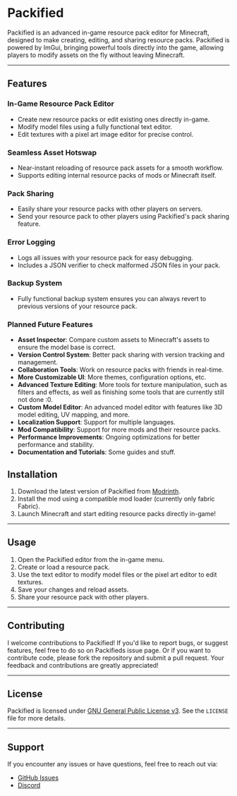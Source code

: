 # Packified

Packified is an advanced in-game resource pack editor for Minecraft, designed to make creating, editing, and sharing resource packs. Packified is powered by ImGui, bringing powerful tools directly into the game, allowing players to modify assets on the fly without leaving Minecraft.

---

## Features

### **In-Game Resource Pack Editor**
- Create new resource packs or edit existing ones directly in-game.
- Modify model files using a fully functional text editor.
- Edit textures with a pixel art image editor for precise control.

### **Seamless Asset Hotswap**
- Near-instant reloading of resource pack assets for a smooth workflow.
- Supports editing internal resource packs of mods or Minecraft itself.

### **Pack Sharing**
- Easily share your resource packs with other players on servers.
- Send your resource pack to other players using Packified's pack sharing feature.

### **Error Logging**
- Logs all issues with your resource pack for easy debugging.
- Includes a JSON verifier to check malformed JSON files in your pack.

### **Backup System**
- Fully functional backup system ensures you can always revert to previous versions of your resource pack.

### **Planned Future Features**
- **Asset Inspector**: Compare custom assets to Minecraft's assets to ensure the model base is correct.
- **Version Control System**: Better pack sharing with version tracking and management.
- **Collaboration Tools**: Work on resource packs with friends in real-time.
- **More Customizable UI**: More themes, configuration options, etc.
- **Advanced Texture Editing**: More tools for texture manipulation, such as filters and effects, as well as finishing some tools that are currently still not done :0.
- **Custom Model Editor**: An advanced model editor with features like 3D model editing, UV mapping, and more.
- **Localization Support**: Support for multiple languages.
- **Mod Compatibility**: Support for more mods and their resource packs.
- **Performance Improvements**: Ongoing optimizations for better performance and stability.
- **Documentation and Tutorials**: Some guides and stuff.

## Installation

1. Download the latest version of Packified from [Modrinth](https://modrinth.com/mod/packified).
2. Install the mod using a compatible mod loader (currently only fabric Fabric).
3. Launch Minecraft and start editing resource packs directly in-game!

---

## Usage

1. Open the Packified editor from the in-game menu.
2. Create or load a resource pack.
3. Use the text editor to modify model files or the pixel art editor to edit textures.
4. Save your changes and reload assets.
5. Share your resource pack with other players.

---

## Contributing

I welcome contributions to Packified! If you'd like to report bugs, or suggest features, feel free to do so on Packifieds issue page.
Or if you want to contribute code, please fork the repository and submit a pull request. Your feedback and contributions are greatly appreciated!

---

## License

Packified is licensed under [GNU General Public License v3](https://opensource.org/license/gpl-3-0). See the `LICENSE` file for more details.

---

## Support

If you encounter any issues or have questions, feel free to reach out via:
- [GitHub Issues](https://github.com/JTechGaming/Packified/issues)
- [Discord](https://discord.com/invite/jmFAuqdeqU)